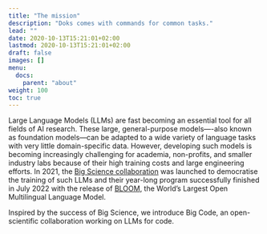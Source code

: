 ```yaml
---
title: "The mission"
description: "Doks comes with commands for common tasks."
lead: ""
date: 2020-10-13T15:21:01+02:00
lastmod: 2020-10-13T15:21:01+02:00
draft: false
images: []
menu:
  docs:
    parent: "about"
weight: 100
toc: true
---
```

Large Language Models (LLMs) are fast becoming an essential tool for all fields of AI research. These large, general-purpose models—-also known as foundation models—can be adapted to a wide variety of language tasks with very little domain-specific data. However, developing such models is becoming increasingly challenging for academia, non-profits, and smaller industry labs because of their high training costs and large engineering efforts. In 2021, the [Big Science collaboration](https://bigscience.huggingface.co/) was launched to democratise the training of such LLMs and their year-long program successfully finished in July 2022 with the release of [BLOOM](https://huggingface.co/bigscience/bloom), the World’s Largest Open Multilingual Language Model. 

Inspired by the success of Big Science, we introduce Big Code, an open-scientific collaboration working on LLMs for code. 